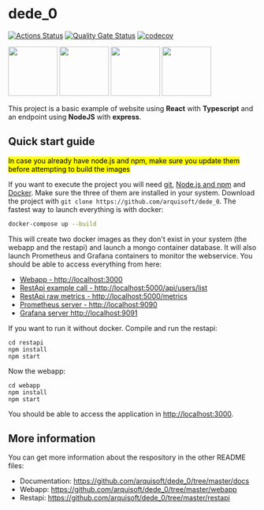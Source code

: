 # dede_0

[![Actions Status](https://github.com/arquisoft/dede_0/workflows/CI%20for%20ASW2122/badge.svg)](https://github.com/uo271718/dede_271718/actions)
[![Quality Gate Status](https://sonarcloud.io/api/project_badges/measure?project=dede_271718&metric=alert_status)](https://sonarcloud.io/summary/new_code?id=dede_271718)
[![codecov](https://codecov.io/gh/uo271718/dede_271718/branch/master/graph/badge.svg?token=18T2321HNL)](https://codecov.io/gh/uo271718/dede_271718)

<p float="left">
<img src="https://blog.wildix.com/wp-content/uploads/2020/06/react-logo.jpg" height="100">
<img src="https://miro.medium.com/max/1200/0*RbmfNyhuBb8G3LWh.png" height="100">
<img src="https://miro.medium.com/max/365/1*Jr3NFSKTfQWRUyjblBSKeg.png" height="100">
<img src="https://res.cloudinary.com/hevo/image/upload/f_auto,q_auto/v1644403814/hevo-learn/springboot_MongoDB_configuration_mongodb.jpg?_i=AA" height="100">
</p>


This project is a basic example of website using **React** with **Typescript** and an endpoint using **NodeJS** with **express**.

## Quick start guide
<mark>In case you already have node.js and npm, make sure you update them before attempting to build the images</mark>

If you want to execute the project you will need [git](https://git-scm.com/downloads), [Node.js and npm](https://www.npmjs.com/get-npm) and [Docker](https://docs.docker.com/get-docker/). Make sure the three of them are installed in your system. Download the project with `git clone https://github.com/arquisoft/dede_0`. The fastest way to launch everything is with docker:
```bash
docker-compose up --build
```
This will create two docker images as they don't exist in your system (the webapp and the restapi) and launch a mongo container database. It will also launch Prometheus and Grafana containers to monitor the webservice. You should be able to access everything from here:
 - [Webapp - http://localhost:3000](http://localhost:3000)
 - [RestApi example call - http://localhost:5000/api/users/list](http://localhost:5000/api/users/list)
 - [RestApi raw metrics - http://localhost:5000/metrics](http://localhost:5000/metrics)
 - [Prometheus server - http://localhost:9090](http://localhost:9090)
 - [Grafana server http://localhost:9091](http://localhost:9091)
 
If you want to run it without docker. Compile and run the restapi:
```shell
cd restapi
npm install
npm start
```

Now the webapp:

```shell
cd webapp
npm install
npm start
```

You should be able to access the application in [http://localhost:3000](http://localhost:3000).

## More information
You can get more information about the respository in the other README files:
- Documentation: https://github.com/arquisoft/dede_0/tree/master/docs
- Webapp: https://github.com/arquisoft/dede_0/tree/master/webapp
- Restapi: https://github.com/arquisoft/dede_0/tree/master/restapi
